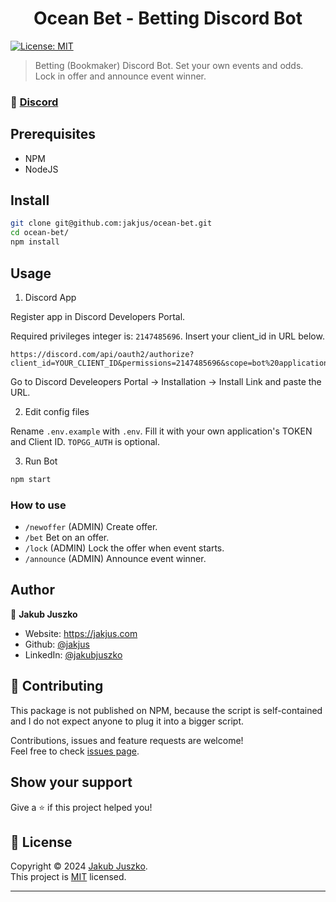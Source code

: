 <h1 align="center">Ocean Bet - Betting Discord Bot</h1>
<p>
  <a href="https://github.com/jakjus/ocean-bet/blob/master/LICENSE" target="_blank">
    <img alt="License: MIT" src="https://img.shields.io/github/license/jakjus/ocean-bet" />
  </a>
</p>

> Betting (Bookmaker) Discord Bot. Set your own events and odds. Lock in offer and announce event winner.


### 🚀 [Discord](https://discord.gg/NYUhKBz6ZB)

## Prerequisites

- NPM
- NodeJS

## Install

```sh
git clone git@github.com:jakjus/ocean-bet.git
cd ocean-bet/
npm install
```

## Usage
1. Discord App

Register app in Discord Developers Portal.

Required privileges integer is: `2147485696`. Insert your client_id in URL below.

```
https://discord.com/api/oauth2/authorize?client_id=YOUR_CLIENT_ID&permissions=2147485696&scope=bot%20applications.commands
```

Go to Discord Develeopers Portal -> Installation -> Install Link and paste the URL.



2. Edit config files

Rename `.env.example` with `.env`. Fill it with your own application's TOKEN and Client ID. `TOPGG_AUTH` is optional.

3. Run Bot

```sh
npm start
```

### How to use

- `/newoffer` (ADMIN) Create offer.
- `/bet` Bet on an offer.
- `/lock` (ADMIN) Lock the offer when event starts.
- `/announce` (ADMIN) Announce event winner.

## Author

👤 **Jakub Juszko**

- Website: https://jakjus.com
- Github: [@jakjus](https://github.com/jakjus)
- LinkedIn: [@jakubjuszko](https://linkedin.com/in/jakubjuszko)

## 🤝 Contributing

This package is not published on NPM, because the script is self-contained and I do not expect anyone to
plug it into a bigger script.

Contributions, issues and feature requests are welcome!<br />Feel free to check [issues page](https://github.com/jakjus/ocean-bet/issues).

## Show your support

Give a ⭐️ if this project helped you!

## 📝 License

Copyright © 2024 [Jakub Juszko](https://github.com/jakjus).<br />
This project is [MIT](https://github.com/jakjus/ocean-bet/blob/master/LICENSE) licensed.

---
